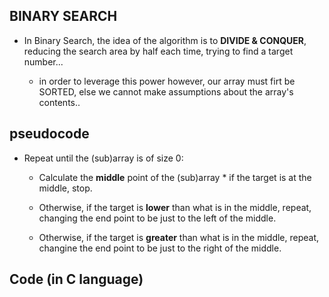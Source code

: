 ## BINARY SEARCH

* In Binary Search, the idea of the algorithm is to
**DIVIDE & CONQUER**, reducing the search area by half each time, trying to find a target number...

    * in order to leverage this power however, our array must firt be SORTED, else we cannot make assumptions about the array's contents..

## pseudocode
* Repeat until the (sub)array is of size 0:
     * Calculate the **middle** point of the (sub)array
	             * if the target is at the middle, stop.

     * Otherwise, if the target is **lower** than what is in the middle, repeat, changing the end point to be just to the left of the middle.
     * Otherwise, if the target is **greater** than what is in the middle, repeat, changine the end point to be just to the right of the middle.


## Code (in C language)

			
